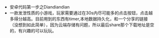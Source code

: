  -  安卓代码第一步之Diandiandian
 - 一款发泄性质的小游戏，玩家需要通过在30s内尽可能多的点击按钮，点击越多得分越高。目前用到的东西有timer,本地数据持久化，和一个分享的链接（没想到如此简单），因为云端存储有问题，所以最后share那个下载地址是空的，有兴趣的可以玩玩。
